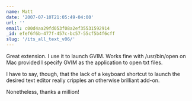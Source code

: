 ```yaml
---
name: Matt
date: '2007-07-10T21:05:49-04:00'
url: ''
email: c00d4aa29fd053f08a2ef35531592914
_id: efef6f6b-477f-457c-bc57-55cf5b4f6cff
slug: '/its_all_text_v06/'
---
```


Great extension. I use it to launch GVIM. Works fine with /usr/bin/open on Mac
provided I specify GVIM as the application to open txt files.

I have to say, though, that the lack of a keyboard shortcut to launch the
desired text editor really cripples an otherwise brilliant add-on.

Nonetheless, thanks a million!
